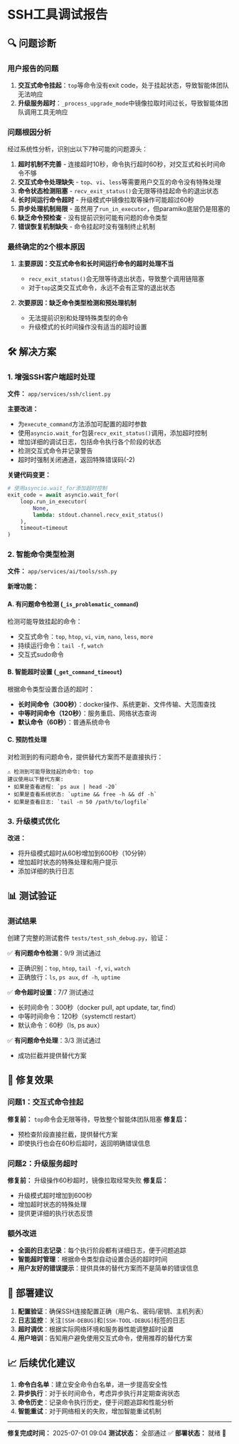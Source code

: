 # SSH工具调试报告

## 🔍 问题诊断

### 用户报告的问题
1. **交互式命令挂起**：`top`等命令没有exit code，处于挂起状态，导致智能体团队无法响应
2. **升级服务超时**：`_process_upgrade_mode`中镜像拉取时间过长，导致智能体团队调用工具无响应

### 问题根因分析

经过系统性分析，识别出以下7种可能的问题源头：

1. **超时机制不完善** - 连接超时10秒，命令执行超时60秒，对交互式和长时间命令不够
2. **交互式命令处理缺失** - `top`、`vi`、`less`等需要用户交互的命令没有特殊处理
3. **命令状态检测阻塞** - `recv_exit_status()`会无限等待挂起命令的退出状态
4. **长时间运行命令超时** - 升级模式中镜像拉取等操作可能超过60秒
5. **异步处理机制局限** - 虽然用了`run_in_executor`，但paramiko底层仍是阻塞的
6. **缺乏命令预检查** - 没有提前识别可能有问题的命令类型
7. **错误恢复机制缺失** - 命令挂起时没有强制终止机制

### 最终确定的2个根本原因

1. **主要原因：交互式命令和长时间运行命令的超时处理不当**
   - `recv_exit_status()`会无限等待退出状态，导致整个调用链阻塞
   - 对于`top`这类交互式命令，永远不会有正常的退出状态

2. **次要原因：缺乏命令类型检测和预处理机制**
   - 无法提前识别和处理特殊类型的命令
   - 升级模式的长时间操作没有适当的超时设置

## 🛠️ 解决方案

### 1. 增强SSH客户端超时处理

**文件：** `app/services/ssh/client.py`

**主要改进：**
- 为`execute_command`方法添加可配置的超时参数
- 使用`asyncio.wait_for`包装`recv_exit_status()`调用，添加超时控制
- 增加详细的调试日志，包括命令执行各个阶段的状态
- 检测交互式命令并记录警告
- 超时时强制关闭通道，返回特殊错误码(-2)

**关键代码变更：**
```python
# 使用asyncio.wait_for添加超时控制
exit_code = await asyncio.wait_for(
    loop.run_in_executor(
        None,
        lambda: stdout.channel.recv_exit_status()
    ),
    timeout=timeout
)
```

### 2. 智能命令类型检测

**文件：** `app/services/ai/tools/ssh.py`

**新增功能：**

#### A. 有问题命令检测 (`_is_problematic_command`)
检测可能导致挂起的命令：
- 交互式命令：`top`, `htop`, `vi`, `vim`, `nano`, `less`, `more`
- 持续运行命令：`tail -f`, `watch`
- 交互式sudo命令

#### B. 智能超时设置 (`_get_command_timeout`)
根据命令类型设置合适的超时：
- **长时间命令（300秒）**：docker操作、系统更新、文件传输、大范围查找
- **中等时间命令（120秒）**：服务重启、网络状态查询
- **默认命令（60秒）**：普通系统命令

#### C. 预防性处理
对检测到的有问题命令，提供替代方案而不是直接执行：
```
⚠️ 检测到可能导致挂起的命令: top
建议使用以下替代方案:
• 如果是查看进程: `ps aux | head -20`
• 如果是查看系统状态: `uptime && free -h && df -h`
• 如果是查看日志: `tail -n 50 /path/to/logfile`
```

### 3. 升级模式优化

**改进：**
- 将升级模式超时从60秒增加到600秒（10分钟）
- 增加超时状态的特殊处理和用户提示
- 添加详细的执行日志

## 📊 测试验证

### 测试结果
创建了完整的测试套件 `tests/test_ssh_debug.py`，验证：

✅ **有问题命令检测**：9/9 测试通过
- 正确识别：`top`, `htop`, `tail -f`, `vi`, `watch`
- 正确放行：`ls`, `ps aux`, `df -h`, `uptime`

✅ **命令超时设置**：7/7 测试通过
- 长时间命令：300秒（docker pull, apt update, tar, find）
- 中等时间命令：120秒（systemctl restart）
- 默认命令：60秒（ls, ps aux）

✅ **有问题命令处理**：3/3 测试通过
- 成功拦截并提供替代方案

## 🎯 修复效果

### 问题1：交互式命令挂起
**修复前：** `top`命令会无限等待，导致整个智能体团队阻塞
**修复后：** 
- 预检查阶段直接拦截，提供替代方案
- 即使执行也会在60秒后超时，返回明确错误信息

### 问题2：升级服务超时
**修复前：** 升级操作60秒超时，镜像拉取经常失败
**修复后：** 
- 升级模式超时增加到600秒
- 增加超时状态的特殊处理
- 提供更详细的执行状态反馈

### 额外改进
- **全面的日志记录**：每个执行阶段都有详细日志，便于问题追踪
- **智能超时管理**：根据命令类型自动设置合适的超时时间
- **用户友好的错误提示**：提供具体的替代方案而不是简单的错误信息

## 🔧 部署建议

1. **配置验证**：确保SSH连接配置正确（用户名、密码/密钥、主机列表）
2. **日志监控**：关注`[SSH-DEBUG]`和`[SSH-TOOL-DEBUG]`标签的日志
3. **超时调优**：根据实际网络环境和服务器性能调整超时设置
4. **用户培训**：告知用户避免使用交互式命令，使用推荐的替代方案

## 📈 后续优化建议

1. **命令白名单**：建立安全命令白名单，进一步提高安全性
2. **异步执行**：对于长时间命令，考虑异步执行并定期查询状态
3. **命令历史**：记录命令执行历史，便于问题追踪和性能分析
4. **智能重试**：对于网络相关的失败，增加智能重试机制

---

**修复完成时间：** 2025-07-01 09:04
**测试状态：** 全部通过 ✅
**部署状态：** 就绪 🚀